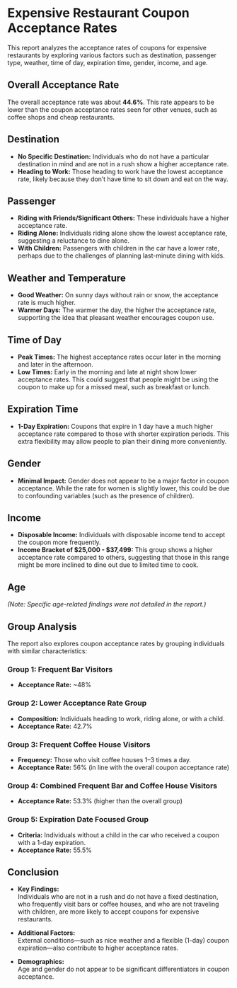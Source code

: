 # Expensive Restaurant Coupon Acceptance Rates

This report analyzes the acceptance rates of coupons for expensive restaurants by exploring various factors such as destination, passenger type, weather, time of day, expiration time, gender, income, and age.

## Overall Acceptance Rate

The overall acceptance rate was about **44.6%**. This rate appears to be lower than the coupon acceptance rates seen for other venues, such as coffee shops and cheap restaurants.

## Destination

- **No Specific Destination:** Individuals who do not have a particular destination in mind and are not in a rush show a higher acceptance rate.
- **Heading to Work:** Those heading to work have the lowest acceptance rate, likely because they don’t have time to sit down and eat on the way.

## Passenger

- **Riding with Friends/Significant Others:** These individuals have a higher acceptance rate.
- **Riding Alone:** Individuals riding alone show the lowest acceptance rate, suggesting a reluctance to dine alone.
- **With Children:** Passengers with children in the car have a lower rate, perhaps due to the challenges of planning last-minute dining with kids.

## Weather and Temperature

- **Good Weather:** On sunny days without rain or snow, the acceptance rate is much higher.
- **Warmer Days:** The warmer the day, the higher the acceptance rate, supporting the idea that pleasant weather encourages coupon use.

## Time of Day

- **Peak Times:** The highest acceptance rates occur later in the morning and later in the afternoon.
- **Low Times:** Early in the morning and late at night show lower acceptance rates. This could suggest that people might be using the coupon to make up for a missed meal, such as breakfast or lunch.

## Expiration Time

- **1-Day Expiration:** Coupons that expire in 1 day have a much higher acceptance rate compared to those with shorter expiration periods. This extra flexibility may allow people to plan their dining more conveniently.

## Gender

- **Minimal Impact:** Gender does not appear to be a major factor in coupon acceptance. While the rate for women is slightly lower, this could be due to confounding variables (such as the presence of children).

## Income

- **Disposable Income:** Individuals with disposable income tend to accept the coupon more frequently.
- **Income Bracket of \$25,000 - \$37,499:** This group shows a higher acceptance rate compared to others, suggesting that those in this range might be more inclined to dine out due to limited time to cook.

## Age

*(Note: Specific age-related findings were not detailed in the report.)*

## Group Analysis

The report also explores coupon acceptance rates by grouping individuals with similar characteristics:

### Group 1: Frequent Bar Visitors
- **Acceptance Rate:** ~48%

### Group 2: Lower Acceptance Rate Group
- **Composition:** Individuals heading to work, riding alone, or with a child.
- **Acceptance Rate:** 42.7%

### Group 3: Frequent Coffee House Visitors
- **Frequency:** Those who visit coffee houses 1–3 times a day.
- **Acceptance Rate:** 56% (in line with the overall coupon acceptance rate)

### Group 4: Combined Frequent Bar and Coffee House Visitors
- **Acceptance Rate:** 53.3% (higher than the overall group)

### Group 5: Expiration Date Focused Group
- **Criteria:** Individuals without a child in the car who received a coupon with a 1-day expiration.
- **Acceptance Rate:** 55.5%

## Conclusion

- **Key Findings:**  
  Individuals who are not in a rush and do not have a fixed destination, who frequently visit bars or coffee houses, and who are not traveling with children, are more likely to accept coupons for expensive restaurants.
  
- **Additional Factors:**  
  External conditions—such as nice weather and a flexible (1-day) coupon expiration—also contribute to higher acceptance rates.
  
- **Demographics:**  
  Age and gender do not appear to be significant differentiators in coupon acceptance.